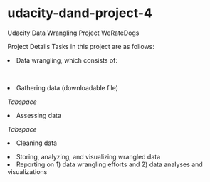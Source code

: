 # udacity-dand-project-4
Udacity Data Wrangling Project WeRateDogs

Project Details
Tasks in this project are as follows:

<li>Data wrangling, which consists of:

 <li>Gathering data (downloadable file)

*Tabspace*<li>Assessing data

*Tabspace*<li>Cleaning data

<li>Storing, analyzing, and visualizing wrangled data

<li>Reporting on 1) data wrangling efforts and 2) data analyses and visualizations
